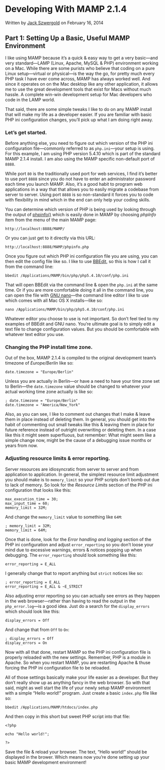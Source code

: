 # Developing With MAMP 2.1.4

Written by [Jack Szwergold](http://www.preworn.com/) on February 16, 2014

## Part 1: Setting Up a Basic, Useful MAMP Environment

I like using MAMP because it’s a quick & easy way to get a very basic—and very standard—LAMP (Linux, Apache, MySQL & PHP) environment working on a Mac. While there are some purists who believe that coding on a pure Linux setup—virtual or physical—is the way the go, for pretty much every PHP task I have ever come across, MAMP has always worked well. And since it operates on on the Mac desktop like any other application, it allows me to use the great development tools that exist for Macs without much hassle. A complete win-win development setup for Mac developers who code in the LAMP world.

That said, there are some simple tweaks I like to do on any MAMP install that will make my life as a developer easier. If you are familiar with basic PHP ini configuration changes, you’ll pick up what I am doing right away.

### Let’s get started.

Before anything else, you need to figure out which version of the PHP ini configuration file—commonly referred to as `php.ini`—your setup is using. For this example, I am using PHP version 5.4.10 which is part of the standard MAMP 2.1.4 install. I am also using the MAMP specific non-default port of `8888`.

While port `80` is the traditionally used port for web services, I find it’s better to use port `8888` since you do not have to enter an administrator password each time you launch MAMP. Also, it’s a good habit to program web applications in a way that that allows you to easily migrate a codebase from server to server. Using port `8888` is so non-standard it forces you to code with flexibility in mind which in the end can only help your coding skills.

You can determine which version of PHP is being used by looking through the output of [phpinfo()](http://us3.php.net/phpinfo) which is easily done in MAMP by choosing *phpInfo* item from the menu of the main MAMP page:

	http://localhost:8888/MAMP/

Or you can just get to it directly via this URL:

	http://localhost:8888/MAMP/phpinfo.php

Once you figure out which PHP ini configuration file you are using, you can then edit the config file like so. I like to use [BBEdit](http://www.barebones.com/products/bbedit/), so this is how I call it from the command line:

	bbedit /Applications/MAMP/bin/php/php5.4.10/conf/php.ini

That will open BBEdit via the command line & open the `php.ini` at the same time. Or if you are more comfortable doing it all in the command line, you can open the file with [GNU nano](http://www.nano-editor.org)—the command line editor I like to use which comes with all Mac OS X installs—like so:

	nano /Applications/MAMP/bin/php/php5.4.10/conf/php.ini

Whatever editor you choose to use is not important. So don’t feel tied to my examples of BBEdit and GNU nano. You’re ultimate goal is to simply edit a text file to change configuration values. But you should be comfortable with whatever text editor you use.

### Changing the PHP install time zone.

Out of the box, MAMP 2.1.4 is compiled to the original development team’s timezone of *Europe/Berlin* like so:

	date.timezone = "Europe/Berlin"

Unless you are actually in Berlin—or have a need to have your time zone set to Berlin—the `date.timezone` value should be changed to whatever your actual working time zone actually is like so:

	; date.timezone = "Europe/Berlin"
	date.timezone = "America/New_York"

Also, as you can see, I like to comment out changes that I make & leave them in place instead of deleting them. In general, you should get into the habit of commenting out small tweaks like this & leaving them in place for future reference instead of outright overwriting or deleting them. In a case like this it might seem superfluous, but remember: What might seem like a simple change now, might be the cause of a debugging issue months or years from now.

### Adjusting resource limits & error reporting.

Server resources are idiosyncratic from server to server and from application to application. In general, the simplest resource limit adjustment you should make is to `memory_limit` so your PHP scripts don’t bomb out due to lack of memory. So look for the *Resource Limits* section of the PHP ini configuration that looks like this:

	max_execution_time = 30;
	max_input_time = 60;
	memory_limit = 32M;

And change the `memory_limit` value to something like `64M`:

	; memory_limit = 32M;
	memory_limit = 64M;

Once that is done, look for the *Error handling and logging* section of the PHP ini configuration and adjust `error_reporting` so you don’t loose your mind due to excessive warnings, errors & notices popping up when debugging. The `error_reporting` should look something like this:

	error_reporting = E_ALL

I generally change that to report anything but `strict` notices like so:

	; error_reporting = E_ALL
	error_reporting = E_ALL & ~E_STRICT

Also adjusting error reporting so you can actually see errors as they happen in the web browser—rather than having to read the output in the `php_error.log`—is a good idea. Just do a search for the `display_errors` which should look like this:

	display_errors = Off

And change that from `Off` to `On`:

	; display_errors = Off
	display_errors = On


Now with all that done, restart MAMP so the PHP ini configuration file is properly reloaded with the new settings. Remember, PHP is a module in Apache. So when you restart MAMP, you are restarting Apache & thuse forcing the PHP ini configuration file to be reloaded.

All of those settings basically make your life easier as a developer. But they don’t really show up as anything fancy in the web browser. So with that said, might as well start the life of your newly setup MAMP environment with a simple “Hello world!” program. Just create a basic `index.php` file like so:

	bbedit /Applications/MAMP/htdocs/index.php

And then copy in this short but sweet PHP script into that file:

	<?php

	echo "Hello world!";

	?>

Save the file & reload your browser. The text, “Hello world!” should be displayed in the brower. Which means now you’re done setting up your basic MAMP development environment!

